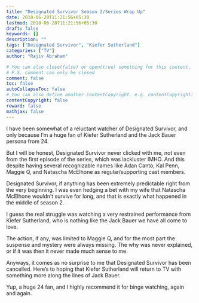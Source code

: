 ```yaml
---
title: "Designated Survivor Season 2/Series Wrap Up"
date: 2018-06-28T11:21:56+05:30
lastmod: 2018-06-28T11:21:56+05:30
draft: false
keywords: []
description: ""
tags: ["Designated Survivor", "Kiefer Sutherland"]
categories: ["TV"]
author: "Rajiv Abraham"

# You can also close(false) or open(true) something for this content.
# P.S. comment can only be closed
comment: false
toc: false
autoCollapseToc: false
# You can also define another contentCopyright. e.g. contentCopyright: "This is another copyright."
contentCopyright: false
reward: false
mathjax: false
---
```


I have been somewhat of a reluctant watcher of Designated Survivor, and only because I’m a huge fan of Kiefer Sutherland and the Jack Bauer persona from 24.

But I will be honest, Designated Survivor never clicked with me, not even from the first episode of the series, which was lackluster IMHO. And this despite having several recognizable names like Adan Canto, Kal Penn, Maggie Q, and Natascha McElhone as regular/supporting cast members.

Designated Survivor, if anything has been extremely predictable right from the very beginning. I was even hedging a bet with my wife that Natascha McElhone wouldn’t survive for long, and that is exactly what happened in the middle of season 2.

I guess the real struggle was watching a very restrained performance from Kiefer Sutherland, who is nothing like the Jack Bauer we have all come to love.

The action, if any, was limited to Maggie Q, and for the most part the suspense and mystery were always missing. The why was never explained, or if it was then it never made much sense to me.

Anyways, it comes as no surprise to me that Designated Survivor has been cancelled. Here’s to hoping that Kiefer Sutherland will return to TV with something more along the lines of Jack Bauer.

Yup, a huge 24 fan, and I highly recommend it for binge watching, again and again.